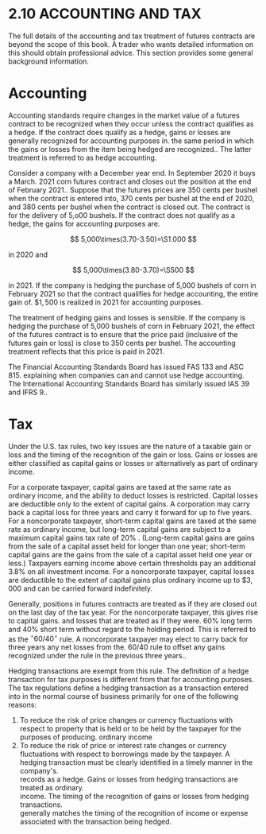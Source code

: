 # 2.10 ACCOUNTING AND TAX  

The full details of the accounting and tax treatment of futures contracts are beyond the scope of this book. A trader who wants detailed information on this should obtain professional advice. This section provides some general background information.  

# Accounting  

Accounting standards require changes in the market value of a futures contract to be recognized when they occur unless the contract qualifies as a hedge. If the contract does qualify as a hedge, gains or losses are generally recognized for accounting purposes in. the same period in which the gains or losses from the item being hedged are recognized.. The latter treatment is referred to as hedge accounting.  

Consider a company with a December year end. In September 2020 it buys a March. 2021 corn futures contract and closes out the position at the end of February 2021.. Suppose that the futures prices are 350 cents per bushel when the contract is entered into, 370 cents per bushel at the end of 2020, and 380 cents per bushel when the contract is closed out. The contract is for the delivery of 5,o00 bushels. If the contract does not qualify as a hedge, the gains for accounting purposes are.  

$$
5,000\times(3.70-3.50)=\S1.000
$$  

in 2020 and  

$$
5,000\times(3.80-3.70)=\S500
$$  

in 2021. If the company is hedging the purchase of 5,000 bushels of corn in February 2021 so that the contract qualifies for hedge accounting, the entire gain of. $\$1,500$ is realized in 2021 for accounting purposes.  

The treatment of hedging gains and losses is sensible. If the company is hedging the purchase of 5,000 bushels of corn in February 2021, the effect of the futures contract is to ensure that the price paid (inclusive of the futures gain or loss) is close to 350 cents per bushel. The accounting treatment reflects that this price is paid in 2021.  

The Financial Accounting Standards Board has issued FAS 133 and ASC 815. explaining when companies can and cannot use hedge accounting. The International Accounting Standards Board has similarly issued IAS 39 and IFRS 9..  

# Tax  

Under the U.S. tax rules, two key issues are the nature of a taxable gain or loss and the timing of the recognition of the gain or loss. Gains or losses are either classified as capital gains or losses or alternatively as part of ordinary income.  

For a corporate taxpayer, capital gains are taxed at the same rate as ordinary income, and the ability to deduct losses is restricted. Capital losses are deductible only to the extent of capital gains. A corporation may carry back a capital loss for three years and carry it forward for up to five years. For a noncorporate taxpayer, short-term capital gains are taxed at the same rate as ordinary income, but long-term capital gains are subject to a maximum capital gains tax rate of $20\%$ . (Long-term capital gains are gains from the sale of a capital asset held for longer than one year; short-term capital gains are the gains from the sale of a capital asset held one year or less.) Taxpayers earning income above certain thresholds pay an additional $3.8\%$ on all investment income. For a noncorporate taxpayer, capital losses are deductible to the extent of capital gains plus ordinary income up to $\$3,000$ and can be carried forward indefinitely.  

Generally, positions in futures contracts are treated as if they are closed out on the last day of the tax year. For the noncorporate taxpayer, this gives rise to capital gains. and losses that are treated as if they were. $60\%$ long term and $40\%$ short term without regard to the holding period. This is referred to as the $\mathrm{^{\circ}60/40^{\circ}}$ rule. A noncorporate taxpayer may elect to carry back for three years any net losses from the. $60/40$ rule to offset any gains recognized under the rule in the previous three years..  

Hedging transactions are exempt from this rule. The definition of a hedge transaction for tax purposes is different from that for accounting purposes. The tax regulations define a hedging transaction as a transaction entered into in the normal course of business primarily for one of the following reasons:  

1. To reduce the risk of price changes or currency fluctuations with respect to property that is held or to be held by the taxpayer for the purposes of producing. ordinary income   
2. To reduce the risk of price or interest rate changes or currency fluctuations with respect to borrowings made by the taxpayer. A hedging transaction must be clearly identified in a timely manner in the company's.   
records as a hedge. Gains or losses from hedging transactions are treated as ordinary.   
income. The timing of the recognition of gains or losses from hedging transactions.   
generally matches the timing of the recognition of income or expense associated with the transaction being hedged.  
